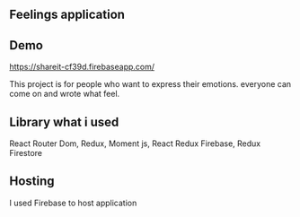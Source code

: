 ## Feelings application

## Demo
https://shareit-cf39d.firebaseapp.com/

This project is for people who want to express their emotions. everyone can come on and wrote what feel.


## Library what i used

 React Router Dom,
 Redux,
 Moment js,
 React Redux Firebase,
 Redux Firestore
 
 
 ## Hosting
 
I used Firebase to host application
